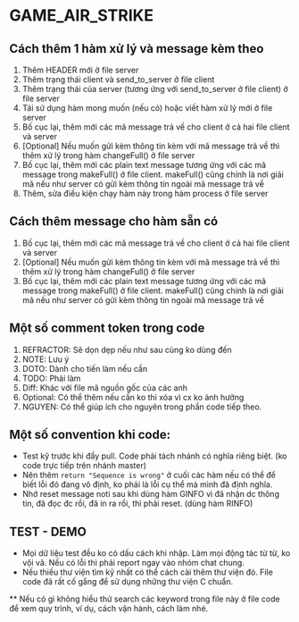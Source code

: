 # GAME_AIR_STRIKE

## Cách thêm 1 hàm xử lý và message kèm theo

1. Thêm HEADER mới ở file server
1. Thêm trạng thái client và send_to_server ở file client
1. Thêm trạng thái của server (tương ứng với send_to_server ở file client) ở file server
1. Tái sử dụng hàm mong muốn (nếu có) hoặc viết hàm xử lý mới ở file server
1. Bố cục lại, thêm mới các mã message trả về cho client ở cả hai file client và server
1. [Optional] Nếu muốn gửi kèm thông tin kèm với mã message trả về thì thêm xử lý trong hàm changeFull() ở file server
1. Bố cục lại, thêm mới các plain text message tương ứng với các mã message trong makeFull() ở file client. makeFull() cũng chính là nơi giải mã nếu như server có gửi kèm thông tin ngoài mã message trả về
1. Thêm, sửa điều kiện chạy hàm này trong hàm process ở file server

## Cách thêm message cho hàm sẵn có

1. Bố cục lại, thêm mới các mã message trả về cho client ở cả hai file client và server
1. [Optional] Nếu muốn gửi kèm thông tin kèm với mã message trả về thì thêm xử lý trong hàm changeFull() ở file server
1. Bố cục lại, thêm mới các plain text message tương ứng với các mã message trong makeFull() ở file client. makeFull() cũng chính là nơi giải mã nếu như server có gửi kèm thông tin ngoài mã message trả về

## Một số comment token trong code

1. REFRACTOR: Sẽ dọn dẹp nếu như sau cùng ko dùng đến
1. NOTE: Lưu ý
1. DOTO: Dành cho tiến làm nếu cần
1. TODO: Phải làm
1. Diff: Khác với file mã nguồn gốc của các anh
1. Optional: Có thể thêm nếu cần ko thì xóa vì cx ko ảnh hưởng
1. NGUYEN: Có thể giúp ích cho nguyên trong phần code tiếp theo.

## Một số convention khi code:

* Test kỹ trước khi đẩy pull. Code phải tách nhánh có nghĩa riêng biệt. (ko code trực tiếp trên nhánh master)
* Nên thêm `return "Sequence is wrong"` ở cuối các hàm nếu có thể để biết lỗi đó đang vô định, ko phải là lỗi cụ thể mà mình đã định nghĩa.
* Nhớ reset message noti sau khi dùng hàm GINFO vì đã nhận dc thông tin, đã đọc đc rồi, đã in ra rồi, thì phải reset. (dùng hàm RINFO)

## TEST - DEMO

* Mọi dữ liệu test đều ko có dấu cách khi nhập. Làm mọi động tác từ từ, ko vội vã. Nếu có lỗi thì phải report ngay vào nhóm chat chung.
* Nếu thiếu thư viện tìm kỹ nhất có thể cách cài thêm thư viện đó. File code đã rất cố gắng để sử dụng những thư viện C chuẩn.

** Nếu có gì không hiểu thử search các keyword trong file này ở file code để xem quy trình, ví dụ, cách vận hành, cách làm nhé.